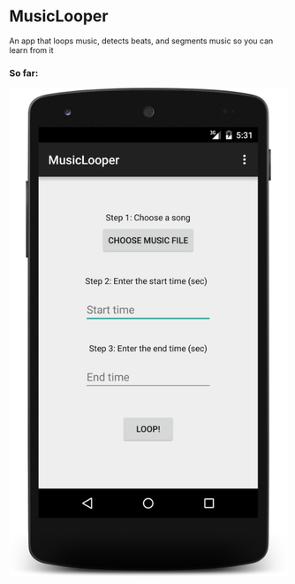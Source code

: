# MusicLooper
An app that loops music, detects beats, and segments music so you can learn from it


### So far:
![baseScreenOne](https://raw.githubusercontent.com/RitwikGupta/MusicLooper/master/screenshots/basebuildOne.png)
